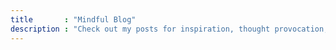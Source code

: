 ```yaml
---
title       : "Mindful Blog"
description : "Check out my posts for inspiration, thought provocation, and sometimes just for fun."
---
```


